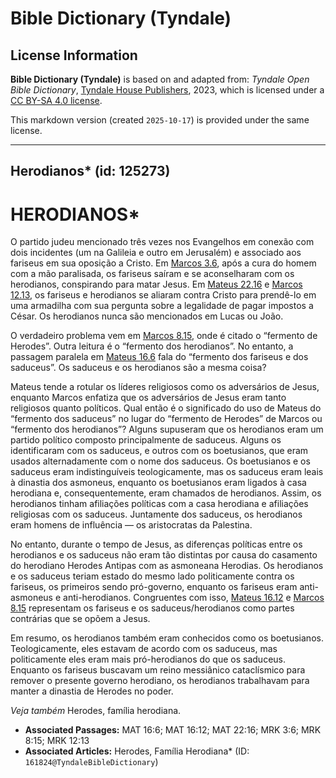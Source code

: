 # Bible Dictionary (Tyndale)

## License Information

**Bible Dictionary (Tyndale)** is based on and adapted from: _Tyndale Open Bible Dictionary_, [Tyndale House Publishers](https://tyndaleopenresources.com/), 2023, which is licensed under a [CC BY-SA 4.0 license](https://creativecommons.org/licenses/by-sa/4.0/legalcode.en).

This markdown version (created `2025-10-17`) is provided under the same license.



--------------------------------

## Herodianos* (id: 125273)

HERODIANOS\*
============

O partido judeu mencionado três vezes nos Evangelhos em conexão com dois incidentes (um na Galileia e outro em Jerusalém) e associado aos fariseus em sua oposição a Cristo. Em [Marcos 3\.6](https://ref.ly/Mark3:6), após a cura do homem com a mão paralisada, os fariseus saíram e se aconselharam com os herodianos, conspirando para matar Jesus. Em [Mateus 22\.16](https://ref.ly/Matt22:16) e [Marcos 12\.13](https://ref.ly/Mark12:13), os fariseus e herodianos se aliaram contra Cristo para prendê\-lo em uma armadilha com sua pergunta sobre a legalidade de pagar impostos a César. Os herodianos nunca são mencionados em Lucas ou João.

O verdadeiro problema vem em [Marcos 8\.15](https://ref.ly/Mark8:15), onde é citado o “fermento de Herodes”. Outra leitura é o “fermento dos herodianos”. No entanto, a passagem paralela em [Mateus 16\.6](https://ref.ly/Matt16:6) fala do “fermento dos fariseus e dos saduceus”. Os saduceus e os herodianos são a mesma coisa?

Mateus tende a rotular os líderes religiosos como os adversários de Jesus, enquanto Marcos enfatiza que os adversários de Jesus eram tanto religiosos quanto políticos. Qual então é o significado do uso de Mateus do “fermento dos saduceus” no lugar do “fermento de Herodes” de Marcos ou “fermento dos herodianos”? Alguns supuseram que os herodianos eram um partido político composto principalmente de saduceus. Alguns os identificaram com os saduceus, e outros com os boetusianos, que eram usados alternadamente com o nome dos saduceus. Os boetusianos e os saduceus eram indistinguíveis teologicamente, mas os saduceus eram leais à dinastia dos asmoneus, enquanto os boetusianos eram ligados à casa herodiana e, consequentemente, eram chamados de herodianos. Assim, os herodianos tinham afiliações políticas com a casa herodiana e afiliações religiosas com os saduceus. Juntamente dos saduceus, os herodianos eram homens de influência — os aristocratas da Palestina.

No entanto, durante o tempo de Jesus, as diferenças políticas entre os herodianos e os saduceus não eram tão distintas por causa do casamento do herodiano Herodes Antipas com as asmoneana Herodias. Os herodianos e os saduceus teriam estado do mesmo lado politicamente contra os fariseus, os primeiros sendo pró\-governo, enquanto os fariseus eram anti\-asmoneus e anti\-herodianos. Congruentes com isso, [Mateus 16\.12](https://ref.ly/Matt16:12) e [Marcos 8\.15](https://ref.ly/Mark8:15) representam os fariseus e os saduceus/herodianos como partes contrárias que se opõem a Jesus.

Em resumo, os herodianos também eram conhecidos como os boetusianos. Teologicamente, eles estavam de acordo com os saduceus, mas politicamente eles eram mais pró\-herodianos do que os saduceus. Enquanto os fariseus buscavam um reino messiânico cataclísmico para remover o presente governo herodiano, os herodianos trabalhavam para manter a dinastia de Herodes no poder.

*Veja também* Herodes, família herodiana.

* **Associated Passages:** MAT 16:6; MAT 16:12; MAT 22:16; MRK 3:6; MRK 8:15; MRK 12:13
* **Associated Articles:** Herodes, Família Herodiana* (ID: `161824@TyndaleBibleDictionary`)

